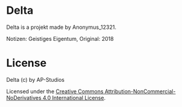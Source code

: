 # Delta
Delta is a projekt made by Anonymus_12321.

Notizen: Geistiges Eigentum,
Original: 2018

# License
Delta (c) by AP-Studios

Licensed under the [Creative Commons Attribution-NonCommercial-NoDerivatives 4.0 International License](https://github.com/AP-Studios/Delta/blob/main/LICENSE.md).
